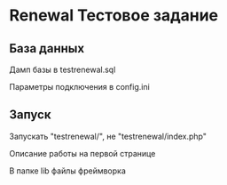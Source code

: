 # Renewal Тестовое задание
## База данных

Дамп базы в testrenewal.sql

Параметры подключения в config.ini

## Запуск

Запускать "testrenewal/", не "testrenewal/index.php"

Описание работы на первой странице

В папке lib файлы фреймворка

